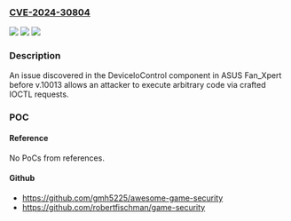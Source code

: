 ### [CVE-2024-30804](https://cve.mitre.org/cgi-bin/cvename.cgi?name=CVE-2024-30804)
![](https://img.shields.io/static/v1?label=Product&message=n%2Fa&color=blue)
![](https://img.shields.io/static/v1?label=Version&message=n%2Fa&color=blue)
![](https://img.shields.io/static/v1?label=Vulnerability&message=n%2Fa&color=brighgreen)

### Description

An issue discovered in the DeviceIoControl component in ASUS Fan_Xpert before v.10013 allows an attacker to execute arbitrary code via crafted IOCTL requests.

### POC

#### Reference
No PoCs from references.

#### Github
- https://github.com/gmh5225/awesome-game-security
- https://github.com/robertfischman/game-security

